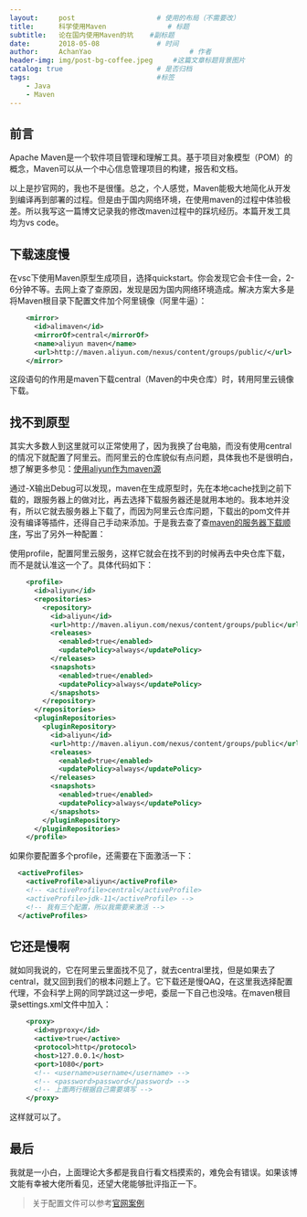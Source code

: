 ```yaml
---
layout:     post   				    # 使用的布局（不需要改）
title:      科学使用Maven 				# 标题 
subtitle:   论在国内使用Maven的坑    #副标题
date:       2018-05-08 				# 时间
author:     AchanYao 						# 作者
header-img: img/post-bg-coffee.jpeg 	#这篇文章标题背景图片
catalog: true 						# 是否归档
tags:								#标签
    - Java
    - Maven
---
```


## 前言

Apache Maven是一个软件项目管理和理解工具。基于项目对象模型（POM）的概念，Maven可以从一个中心信息管理项目的构建，报告和文档。

以上是抄官网的，我也不是很懂。总之，个人感觉，Maven能极大地简化从开发到编译再到部署的过程。但是由于国内网络环境，在使用maven的过程中体验极差。所以我写这一篇博文记录我的修改maven过程中的踩坑经历。本篇开发工具均为vs code。

## 下载速度慢

在vsc下使用Maven原型生成项目，选择quickstart。你会发现它会卡住一会，2-6分钟不等。去网上查了查原因，发现是因为国内网络环境造成。解决方案大多是将Maven根目录下配置文件加个阿里镜像（阿里牛逼）：

```xml
    <mirror>
      <id>alimaven</id>
      <mirrorOf>central</mirrorOf>
      <name>aliyun maven</name>
      <url>http://maven.aliyun.com/nexus/content/groups/public/</url>
    </mirror>
```

这段语句的作用是maven下载central（Maven的中央仓库）时，转用阿里云镜像下载。

## 找不到原型

其实大多数人到这里就可以正常使用了，因为我换了台电脑，而没有使用central的情况下就配置了阿里云。而阿里云的仓库貌似有点问题，具体我也不是很明白，想了解更多参见：[使用aliyun作为maven源](http://softlab.sdut.edu.cn/blog/subaochen/2017/05/%E4%BD%BF%E7%94%A8aliyun%E4%BD%9C%E4%B8%BAmaven%E6%BA%90/)

通过-X输出Debug可以发现，maven在生成原型时，先在本地cache找到之前下载的，跟服务器上的做对比，再去选择下载服务器还是就用本地的。我本地并没有，所以它就去服务器上下载了，而因为阿里云仓库问题，下载出的pom文件并没有编译等插件，还得自己手动来添加。于是我去查了查[maven的服务器下载顺序](https://swenfang.github.io/2018/06/03/Maven-Priority/)，写出了另外一种配置：

使用profile，配置阿里云服务，这样它就会在找不到的时候再去中央仓库下载，而不是就认准这一个了。具体代码如下：

```xml
    <profile>
      <id>aliyun</id>
      <repositories>
        <repository>
          <id>aliyun</id>
          <url>http://maven.aliyun.com/nexus/content/groups/public</url>
          <releases>
            <enabled>true</enabled>
            <updatePolicy>always</updatePolicy>
          </releases>
          <snapshots>
            <enabled>true</enabled>
            <updatePolicy>always</updatePolicy>
          </snapshots>
        </repository>
      </repositories>
      <pluginRepositories>
        <pluginRepository>
          <id>aliyun</id>
          <url>http://maven.aliyun.com/nexus/content/groups/public</url>
          <releases>
            <enabled>true</enabled>
            <updatePolicy>always</updatePolicy>
          </releases>
          <snapshots>
            <enabled>true</enabled>
            <updatePolicy>always</updatePolicy>
          </snapshots>
        </pluginRepository>
      </pluginRepositories>
    </profile>
```

如果你要配置多个profile，还需要在下面激活一下：

```xml
  <activeProfiles>
    <activeProfile>aliyun</activeProfile>
    <!-- <activeProfile>central</activeProfile>
    <activeProfile>jdk-11</activeProfile> -->
    <!-- 我有三个配置，所以我需要来激活 -->
  </activeProfiles>
```

## 它还是慢啊

就如同我说的，它在阿里云里面找不见了，就去central里找，但是如果去了central，就又回到我们的根本问题上了。它下载还是慢QAQ，在这里我选择配置代理，不会科学上网的同学跳过这一步吧，委屈一下自己也没啥。在maven根目录settings.xml文件中加入：

```xml
    <proxy>
      <id>myproxy</id>
      <active>true</active>
      <protocol>http</protocol>
      <host>127.0.0.1</host>
      <port>1080</port>
      <!-- <username>username</username> -->
      <!-- <password>password</password> -->
      <!-- 上面两行根据自己需要填写 -->
    </proxy>
```

这样就可以了。

## 最后

我就是一小白，上面理论大多都是我自行看文档摸索的，难免会有错误。如果该博文能有幸被大佬所看见，还望大佬能够批评指正一下。

> 关于配置文件可以参考[官网案例](http://maven.apache.org/settings.html)